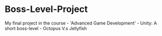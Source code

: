 # Boss-Level-Project
My final project in the course - 'Advanced Game Development' - Unity: A short boss-level - Octopus V.s Jellyfish
